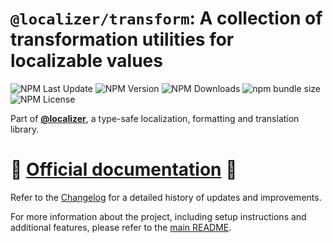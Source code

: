 # `@localizer/transform`: A collection of transformation utilities for localizable values

![NPM Last Update](https://img.shields.io/npm/last-update/%40localizer%2Ftransform)
![NPM Version](https://img.shields.io/npm/v/%40localizer%2Ftransform)
![NPM Downloads](https://img.shields.io/npm/dm/%40localizer%2Ftransform)
![npm bundle size](https://img.shields.io/bundlephobia/min/%40localizer%2Ftransform)
![NPM License](https://img.shields.io/npm/l/%40localizer%2Ftransform)

Part of [**@localizer**](https://uselocalizer.dev), a type-safe localization, formatting and translation library.

# 📖 [Official documentation](https://uselocalizer.dev) 📖

Refer to the [Changelog](./CHANGELOG.md) for a detailed history of updates and improvements.

For more information about the project, including setup instructions and additional features, please refer to the [main README](../../README.md).
